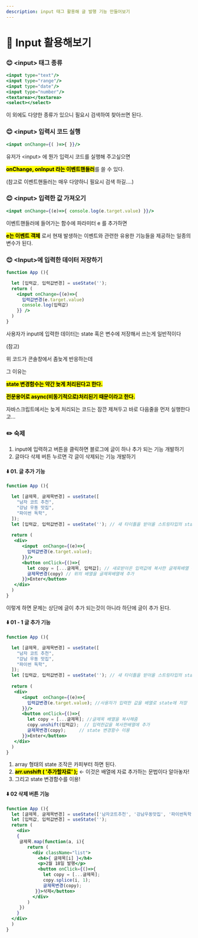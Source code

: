 ```yaml
---
description: input 태그 활용해 글 발행 기능 만들어보기
---
```


# 🧚 Input 활용해보기



### 😊 \<input> 태그 종류

```jsx
<input type="text"/>
<input type="range"/>
<input type="date"/>
<input type="number"/>
<textarea></textarea>
<select></select>
```

이 외에도 다양한 종류가 있으니 필요시 검색하여 찾아쓰면 된다.





### 😊 \<input> 입력시 코드 실행

```jsx
<input onChange={( )=>{ }}/>
```

유저가 \<input> 에 뭔가 입력시 코드를 실행해 주고싶으면

<mark style="background-color:yellow;">**onChange, onInput 라는 이벤트핸들러**</mark>를 쓸 수 있다.

(참고로 이벤트핸들러는 매우 다양하니 필요시 검색 하길....)





### 😊 \<input> 입력한 값 가져오기

```jsx
<input onChange={(e)=>{ console.log(e.target.value) }}/>
```

이벤트핸들러에 들어가는 함수에 파라미터 e 를 추가하면

<mark style="background-color:yellow;">**e는 이벤트 객체**</mark> 로서 현재 발생하는 이벤트와 관련한 유용한 기능들을 제공하는 일종의 변수가 된다.





### 😊 \<Input>에 입력한 데이터 저장하기

```jsx
function App (){

  let [입력값, 입력값변경] = useState('');
  return (
    <input onChange={(e)=>{ 
      입력값변경(e.target.value) 
      console.log(입력값)
    }} />
  )
}
```

사용자가 input에 입력한 데이터는 state 혹은 변수에 저장해서 쓰는게 일반적이다



(참고)

위 코드가 콘솔창에서 좀늦게 반응하는데&#x20;

그 이유는

<mark style="background-color:yellow;">**state 변경함수는 약간 늦게 처리된다고 한다.**</mark>&#x20;

<mark style="background-color:yellow;">**전문용어로 async(비동기적으로)처리된기 때문이라고 한다.**</mark>

자바스크립트에서는 늦게 처리되는 코드는 잠깐 제쳐두고 바로 다음줄을 먼저 실행한다고...





### ✏️ 숙제

1. input에 입력하고 버튼을 클릭하면 블로그에 글이 하나 추가 되는 기능 개발하기
2. 글마다 삭제 버튼 누르면 각 글이 삭제되는 기능 개발하기



#### ⬇️ 01. 글 추가 기능

```jsx
function App (){

  let [글제목, 글제목변경] = useState([
    "남자 코트 추천",
    "강남 우동 맛집",
    "파이썬 독학",
  ]);
  let [입력값, 입력값변경] = useState(''); // 새 타이틀을 받아올 스트링타입의 state 생성
  
  return (
   <div>
      <input  onChange={(e)=>{
        입력값변경(e.target.value);
      }}/>
      <button onClick={()=>{
        let copy = [...글제목, 입력값]; // 새로받아온 입력값에 복사한 글제목배열 복사해서 합침
        글제목변경(copy) // 위의 배열을 글제목배열에 추가
      }}>Enter</button>
   </div>
  )
}
```

이렇게 하면 문제는 상단에 글이 추가 되는것이 아니라 하단에 글이 추가 된다.



#### ⬇️ 01 - 1 글 추가 기능

```jsx
function App (){

  let [글제목, 글제목변경] = useState([
    "남자 코트 추천",
    "강남 우동 맛집",
    "파이썬 독학",
  ]);
  let [입력값, 입력값변경] = useState(''); // 새 타이틀을 받아올 스트링타입의 state 생성
  
  return (
   <div>
      <input  onChange={(e)=>{
        입력값변경(e.target.value); //사용자가 입력한 값을 배열로 state에 저장
      }}/>
      <button onClick={()=>{
        let copy = [...글제목]; //글제목 배열을 복사해줌
        copy.unshift(입력값);  // 입력한값을 복사한배열에 추가
        글제목변경(copy);     // state 변경함수 이용
      }}>Enter</button>
   </div>
  )
}
```

1. array 형태의 state 조작은 카피부터 하면 된다.
2. <mark style="background-color:yellow;">**arr.unshift ( '추가할자료' );**</mark>  <- 이것은 배열에 자료 추가하는 문법이다 알아놓자!
3. 그리고 state 변경함수를 이용!



#### ⬇️ 02 삭제 버튼 기능

```jsx
function App (){
  let [글제목, 글제목변경] = useState(['남자코트추천', '강남우동맛집', '파이썬독학']);
  let [입력값, 입력값변경] = useState('');
  return ( 
    <div>
    { 
     글제목.map(function(a, i){
        return (
          <div className="list">
            <h4>{ 글제목[i] }</h4>
            <p>2월 18일 발행</p>
            <button onClick={()=>{ 
              let copy = [...글제목];
              copy.splice(i, 1);
              글제목변경(copy);
           }}>삭제</button>
          </div> 
        )
     }) 
    }  
  </div>
  )
}
```

